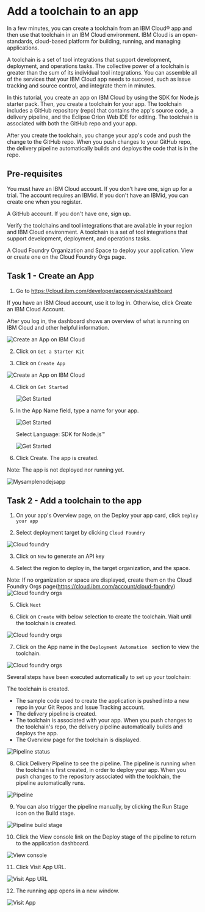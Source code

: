 # Add a toolchain to an app

In a few minutes, you can create a toolchain from an IBM Cloud® app and then use that toolchain in an IBM Cloud environment. IBM Cloud is an open-standards, cloud-based platform for building, running, and managing applications.

A toolchain is a set of tool integrations that support development, deployment, and operations tasks. The collective power of a toolchain is greater than the sum of its individual tool integrations. You can assemble all of the services that your IBM Cloud app needs to succeed, such as issue tracking and source control, and integrate them in minutes.

In this tutorial, you create an app on IBM Cloud by using the SDK for Node.js starter pack. Then, you create a toolchain for your app. The toolchain includes a GitHub repository (repo) that contains the app's source code, a delivery pipeline, and the Eclipse Orion Web IDE for editing. The toolchain is associated with both the GitHub repo and your app.

After you create the toolchain, you change your app's code and push the change to the GitHub repo. When you push changes to your GitHub repo, the delivery pipeline automatically builds and deploys the code that is in the repo.

## Pre-requisites

You must have an IBM Cloud account. If you don't have one, sign up for a trial. The account requires an IBMid. If you don't have an IBMid, you can create one when you register.

A GitHub account. If you don't have one, sign up.

Verify the toolchains and tool integrations that are available in your region and IBM Cloud environment. A toolchain is a set of tool integrations that support development, deployment, and operations tasks.

A Cloud Foundry Organization and Space to deploy your application. View or create one on the Cloud Foundry Orgs page.

## Task 1 - Create an App

1) Go to https://cloud.ibm.com/developer/appservice/dashboard

If you have an IBM Cloud account, use it to log in. Otherwise, click Create an IBM Cloud Account.

After you log in, the dashboard shows an overview of what is running on IBM Cloud and other helpful information.

  ![Create an App on IBM Cloud](images/Picture1.png)
  
2) Click on `Get a Starter Kit`

3) Click on `Create App`

  ![Create an App on IBM Cloud](images/Picture2.png)

4) Click on `Get Started`

   ![Get Started](images/Picture3.png)  

5) In the App Name field, type a name for your app.
   
   ![Get Started](images/Picture4.png)
   
   Select Language: SDK for Node.js™
   
   ![Get Started](images/Picture5.png)

6) Click Create. The app is created.

Note: The app is not deployed nor running yet.

 ![Mysamplenodejsapp](images/Picture6.png)
  
## Task 2 - Add a toolchain to the app

1) On your app's Overview page, on the Deploy your app card, click `Deploy your app`

2) Select deployment target by clicking ` Cloud Foundry `

  ![Cloud foundry](images/Picture7.png)

3) Click on `New` to generate an API key

4) Select the region to deploy in, the target organization, and the space.

Note: If no organization or space are displayed, create them on the Cloud Foundry Orgs page(https://cloud.ibm.com/account/cloud-foundry)
![Cloud foundry orgs](images/Picture8.png)

5) Click `Next`

6) Click on `Create` with below selection to create the toolchain. Wait until the toolchain is created.

![Cloud foundry orgs](images/Picture9.png)

7) Click on the App name in the `Deployment Automation ` section to view the toolchain.

![Cloud foundry orgs](images/Picture10.png)

Several steps have been executed automatically to set up your toolchain:

The toolchain is created.
  * The sample code used to create the application is pushed into a new repo in your Git Repos and Issue Tracking account.
  * The delivery pipeline is created.
  * The toolchain is associated with your app. When you push changes to the toolchain's repo, the delivery pipeline automatically builds and deploys the app.
  * The Overview page for the toolchain is displayed.

![Pipeline status](images/Picture11.png)

8) Click Delivery Pipeline to see the pipeline. The pipeline is running when the toolchain is first created, in order to deploy your app. When you push changes to the repository associated with the toolchain, the pipeline automatically runs.

![Pipeline](images/Picture12.png)

9) You can also trigger the pipeline manually, by clicking the Run Stage icon on the Build stage.

![Pipeline build stage](images/Picture13.png)

10) Click the View console link on the Deploy stage of the pipeline to return to the application dashboard.

![View console](images/Picture14.png)

11) Click Visit App URL.

![Visit App URL](images/Picture15.png)

12) The running app opens in a new window.

![Visit App](images/Picture16.png)

